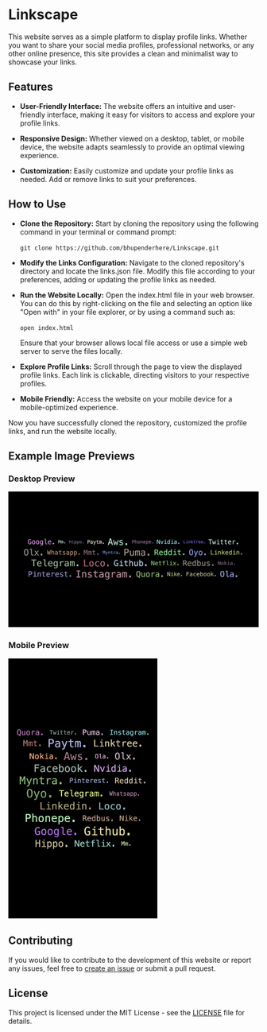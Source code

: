 # Linkscape

This website serves as a simple platform to display profile links. Whether you want to share your social media profiles, professional networks, or any other online presence, this site provides a clean and minimalist way to showcase your links.

## Features

- **User-Friendly Interface:** The website offers an intuitive and user-friendly interface, making it easy for visitors to access and explore your profile links.

- **Responsive Design:** Whether viewed on a desktop, tablet, or mobile device, the website adapts seamlessly to provide an optimal viewing experience.

- **Customization:** Easily customize and update your profile links as needed. Add or remove links to suit your preferences.

## How to Use

- **Clone the Repository:** Start by cloning the repository using the following command in your terminal or command prompt:

    `git clone https://github.com/bhupenderhere/Linkscape.git`
    
- **Modify the Links Configuration:** Navigate to the cloned repository's directory and locate the links.json file. Modify this file according to your preferences, adding or updating the profile links as needed.

- **Run the Website Locally:** Open the index.html file in your web browser. You can do this by right-clicking on the file and selecting an option like "Open with" in your file explorer, or by using a command such as:

    `open index.html`

    Ensure that your browser allows local file access or use a simple web server to serve the files locally.

- **Explore Profile Links:** Scroll through the page to view the displayed profile links. Each link is clickable, directing visitors to your respective profiles.

- **Mobile Friendly:** Access the website on your mobile device for a mobile-optimized experience.

Now you have successfully cloned the repository, customized the profile links, and run the website locally.

## Example Image Previews
### Desktop Preview
<img src="preview/desktop.png" alt="Desktop Preview"/>

### Mobile Preview
<img src="preview/mobile.png" alt="Mobile Preview" width="300"/>

## Contributing
If you would like to contribute to the development of this website or report any issues, feel free to [create an issue](https://github.com/bhupenderhere/Linkscape/issues) or submit a pull request.

## License
This project is licensed under the MIT License - see the [LICENSE](LICENSE) file for details.
